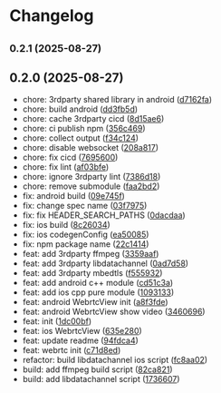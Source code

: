 # Changelog

## <small>0.2.1 (2025-08-27)</small>

## 0.2.0 (2025-08-27)

* chore: 3rdparty shared library in android ([d7162fa](https://github.com/singtown/react-native-webrtc-turbo/commit/d7162fa))
* chore: build android ([dd3fb5d](https://github.com/singtown/react-native-webrtc-turbo/commit/dd3fb5d))
* chore: cache 3rdparty cicd ([8d15ae6](https://github.com/singtown/react-native-webrtc-turbo/commit/8d15ae6))
* chore: ci publish npm ([356c469](https://github.com/singtown/react-native-webrtc-turbo/commit/356c469))
* chore: collect output ([f34c124](https://github.com/singtown/react-native-webrtc-turbo/commit/f34c124))
* chore: disable websocket ([208a817](https://github.com/singtown/react-native-webrtc-turbo/commit/208a817))
* chore: fix cicd ([7695600](https://github.com/singtown/react-native-webrtc-turbo/commit/7695600))
* chore: fix lint ([af03bfe](https://github.com/singtown/react-native-webrtc-turbo/commit/af03bfe))
* chore: ignore 3rdparty lint ([7386d18](https://github.com/singtown/react-native-webrtc-turbo/commit/7386d18))
* chore: remove submodule ([faa2bd2](https://github.com/singtown/react-native-webrtc-turbo/commit/faa2bd2))
* fix: android build ([09e745f](https://github.com/singtown/react-native-webrtc-turbo/commit/09e745f))
* fix: change spec name ([03f7975](https://github.com/singtown/react-native-webrtc-turbo/commit/03f7975))
* fix: fix  HEADER_SEARCH_PATHS ([0dacdaa](https://github.com/singtown/react-native-webrtc-turbo/commit/0dacdaa))
* fix: ios build ([8c26034](https://github.com/singtown/react-native-webrtc-turbo/commit/8c26034))
* fix: ios codegenConfig ([ea50085](https://github.com/singtown/react-native-webrtc-turbo/commit/ea50085))
* fix: npm package name ([22c1414](https://github.com/singtown/react-native-webrtc-turbo/commit/22c1414))
* feat: add 3rdparty ffmpeg ([3359aaf](https://github.com/singtown/react-native-webrtc-turbo/commit/3359aaf))
* feat: add 3rdparty libdatachannel ([0ad7d58](https://github.com/singtown/react-native-webrtc-turbo/commit/0ad7d58))
* feat: add 3rdparty mbedtls ([f555932](https://github.com/singtown/react-native-webrtc-turbo/commit/f555932))
* feat: add android c++ module ([cd51c3a](https://github.com/singtown/react-native-webrtc-turbo/commit/cd51c3a))
* feat: add ios cpp pure module ([1093133](https://github.com/singtown/react-native-webrtc-turbo/commit/1093133))
* feat: android WebrtcView init ([a8f3fde](https://github.com/singtown/react-native-webrtc-turbo/commit/a8f3fde))
* feat: android WebrtcView show video ([3460696](https://github.com/singtown/react-native-webrtc-turbo/commit/3460696))
* feat: init ([1dc00bf](https://github.com/singtown/react-native-webrtc-turbo/commit/1dc00bf))
* feat: ios WebrtcView ([635e280](https://github.com/singtown/react-native-webrtc-turbo/commit/635e280))
* feat: update readme ([94fdca4](https://github.com/singtown/react-native-webrtc-turbo/commit/94fdca4))
* feat: webrtc init ([c71d8ed](https://github.com/singtown/react-native-webrtc-turbo/commit/c71d8ed))
* refactor: build libdatachannel ios script ([fc8aa02](https://github.com/singtown/react-native-webrtc-turbo/commit/fc8aa02))
* build: add ffmpeg build script ([82ca821](https://github.com/singtown/react-native-webrtc-turbo/commit/82ca821))
* build: add libdatachannel script ([1736607](https://github.com/singtown/react-native-webrtc-turbo/commit/1736607))
